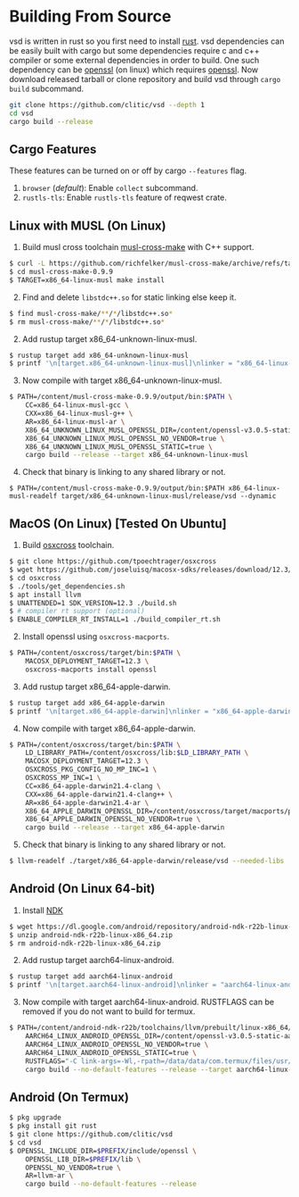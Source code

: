 # Building From Source

vsd is written in rust so you first need to install [rust](https://www.rust-lang.org). vsd dependencies can be easily built with cargo but some dependencies require c and c++ compiler or some external dependencies in order to build. One such dependency can be [openssl](https://docs.rs/openssl/latest/openssl) (on linux) which requires [openssl](https://github.com/openssl/openssl). Now download released tarball or clone repository and build vsd through `cargo build` subcommand.

```bash
git clone https://github.com/clitic/vsd --depth 1
cd vsd
cargo build --release
```

## Cargo Features

These features can be turned on or off by cargo `--features` flag.

1. `browser` (*default*): Enable `collect` subcommand.
2. `rustls-tls`: Enable `rustls-tls` feature of reqwest crate.

## Linux with MUSL (On Linux)

1. Build musl cross toolchain [musl-cross-make](https://github.com/richfelker/musl-cross-make) with C++ support.

```bash
$ curl -L https://github.com/richfelker/musl-cross-make/archive/refs/tags/v0.9.9.tar.gz | tar xz -C .
$ cd musl-cross-make-0.9.9
$ TARGET=x86_64-linux-musl make install
```

2. Find and delete `libstdc++.so` for static linking else keep it.

```bash
$ find musl-cross-make/**/*/libstdc++.so*
$ rm musl-cross-make/**/*/libstdc++.so*
```

2. Add rustup target x86_64-unknown-linux-musl.

```bash
$ rustup target add x86_64-unknown-linux-musl
$ printf '\n[target.x86_64-unknown-linux-musl]\nlinker = "x86_64-linux-musl-gcc"\n' >> $HOME/.cargo/config.toml
```

3. Now compile with target x86_64-unknown-linux-musl.

```bash
$ PATH=/content/musl-cross-make-0.9.9/output/bin:$PATH \
    CC=x86_64-linux-musl-gcc \
    CXX=x86_64-linux-musl-g++ \
    AR=x86_64-linux-musl-ar \
    X86_64_UNKNOWN_LINUX_MUSL_OPENSSL_DIR=/content/openssl-v3.0.5-static-x86_64-linux-musl \
    X86_64_UNKNOWN_LINUX_MUSL_OPENSSL_NO_VENDOR=true \
    X86_64_UNKNOWN_LINUX_MUSL_OPENSSL_STATIC=true \
    cargo build --release --target x86_64-unknown-linux-musl
```

4. Check that binary is linking to any shared library or not.

```
$ PATH=/content/musl-cross-make-0.9.9/output/bin:$PATH x86_64-linux-musl-readelf target/x86_64-unknown-linux-musl/release/vsd --dynamic
```

## MacOS (On Linux) [Tested On Ubuntu]

1. Build [osxcross](https://github.com/tpoechtrager/osxcross) toolchain.

```bash
$ git clone https://github.com/tpoechtrager/osxcross
$ wget https://github.com/joseluisq/macosx-sdks/releases/download/12.3/MacOSX12.3.sdk.tar.xz -O osxcross/tarballs/MacOSX12.3.sdk.tar.xz
$ cd osxcross
$ ./tools/get_dependencies.sh
$ apt install llvm
$ UNATTENDED=1 SDK_VERSION=12.3 ./build.sh
$ # compiler rt support (optional)
$ ENABLE_COMPILER_RT_INSTALL=1 ./build_compiler_rt.sh
```

2. Install openssl using `osxcross-macports`.

```bash
$ PATH=/content/osxcross/target/bin:$PATH \
    MACOSX_DEPLOYMENT_TARGET=12.3 \
    osxcross-macports install openssl
```

3. Add rustup target x86_64-apple-darwin.

```bash
$ rustup target add x86_64-apple-darwin
$ printf '\n[target.x86_64-apple-darwin]\nlinker = "x86_64-apple-darwin21.4-clang"\n' >> $HOME/.cargo/config.toml
```

4. Now compile with target x86_64-apple-darwin.

```bash
$ PATH=/content/osxcross/target/bin:$PATH \
    LD_LIBRARY_PATH=/content/osxcross/lib:$LD_LIBRARY_PATH \
    MACOSX_DEPLOYMENT_TARGET=12.3 \
    OSXCROSS_PKG_CONFIG_NO_MP_INC=1 \
    OSXCROSS_MP_INC=1 \
    CC=x86_64-apple-darwin21.4-clang \
    CXX=x86_64-apple-darwin21.4-clang++ \
    AR=x86_64-apple-darwin21.4-ar \
    X86_64_APPLE_DARWIN_OPENSSL_DIR=/content/osxcross/target/macports/pkgs/opt/local/libexec/openssl3 \
    X86_64_APPLE_DARWIN_OPENSSL_NO_VENDOR=true \
    cargo build --release --target x86_64-apple-darwin
```

5. Check that binary is linking to any shared library or not.

```bash
$ llvm-readelf ./target/x86_64-apple-darwin/release/vsd --needed-libs
```

## Android (On Linux 64-bit)

1. Install [NDK](https://developer.android.com/ndk/downloads)

```bash
$ wget https://dl.google.com/android/repository/android-ndk-r22b-linux-x86_64.zip
$ unzip android-ndk-r22b-linux-x86_64.zip
$ rm android-ndk-r22b-linux-x86_64.zip
```

2. Add rustup target aarch64-linux-android.

```bash
$ rustup target add aarch64-linux-android
$ printf '\n[target.aarch64-linux-android]\nlinker = "aarch64-linux-android30-clang"\n' >> $HOME/.cargo/config.toml
```

3. Now compile with target aarch64-linux-android. RUSTFLAGS can be removed if you do not want to build for termux.

```bash
$ PATH=/content/android-ndk-r22b/toolchains/llvm/prebuilt/linux-x86_64/bin:$PATH \
    AARCH64_LINUX_ANDROID_OPENSSL_DIR=/content/openssl-v3.0.5-static-aarch64-linux-android30 \
    AARCH64_LINUX_ANDROID_OPENSSL_NO_VENDOR=true \
    AARCH64_LINUX_ANDROID_OPENSSL_STATIC=true \
    RUSTFLAGS="-C link-args=-Wl,-rpath=/data/data/com.termux/files/usr/lib -C link-args=-Wl,--enable-new-dtags" \
    cargo build --no-default-features --release --target aarch64-linux-android
```

## Android (On Termux)

```bash
$ pkg upgrade
$ pkg install git rust
$ git clone https://github.com/clitic/vsd
$ cd vsd
$ OPENSSL_INCLUDE_DIR=$PREFIX/include/openssl \
    OPENSSL_LIB_DIR=$PREFIX/lib \
    OPENSSL_NO_VENDOR=true \
    AR=llvm-ar \
    cargo build --no-default-features --release
```
